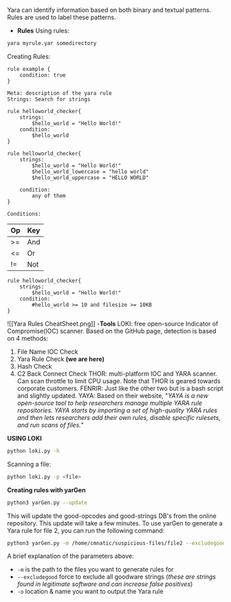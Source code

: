 Yara can identify information based on both binary and textual patterns. Rules are used to label these patterns.

- **Rules**
Using rules: 
```bash
yara myrule.yar somedirectory
```

Creating Rules: 
```yara
rule example {
	condition: true
}
```

	Meta: description of the yara rule
	Strings: Search for strings 
```yara
rule helloworld_checker{
	strings:
		$hello_world = "Hello World!"
	condition:
		$hello_world
}
```

```yara
rule helloworld_checker{
	strings:
		$hello_world = "Hello World!"
		$hello_world_lowercase = "hello world"
		$hello_world_uppercase = "HELLO WORLD"

	condition:
		any of them
}
```

	Conditions:
		

| Op  | Key |
| --- | --- |
| >=  | And |
| <=  | Or  |
| !=  | Not |

```yara
rule helloworld_checker{
	strings:
		$hello_world = "Hello World!"
	condition:
		#hello_world >= 10 and filesize >= 10KB
}
```
![[Yara Rules CheatSheet.png]]
-**Tools**
LOKI: free open-source Indicator of Compromise(IOC) scanner.
Based on the GitHub page, detection is based on 4 methods:

1. File Name IOC Check
2. Yara Rule Check **(we are here)**
3. Hash Check
4. C2 Back Connect Check
THOR: multi-platform IOC and YARA scanner. Can scan throttle to limit CPU usage. Note that THOR is geared towards corporate customers.
FENRIR: Just like the other two but is a bash script and slightly updated.
YAYA: Based on their website, "_YAYA is a new open-source tool to help researchers manage multiple YARA rule repositories. YAYA starts by importing a set of high-quality YARA rules and then lets researchers add their own rules, disable specific rulesets, and run scans of files._"


**USING LOKI**
```bash
python loki.py -h
```
Scanning a file:
```bash
python loki.py -p <file>
```

**Creating rules with yarGen**
```bash
python3 yarGen.py --update
```
This will update the good-opcodes and good-strings DB's from the online repository. This update will take a few minutes. 
To use yarGen to generate a Yara rule for file 2, you can run the following command:

```bash
python3 yarGen.py -m /home/cmnatic/suspicious-files/file2 --excludegood -o /home/cmnatic/suspicious-files/file2.yar
```
A brief explanation of the parameters above:

- `-m` is the path to the files you want to generate rules for
- `--excludegood` force to exclude all goodware strings (_these are strings found in legitimate software and can increase false positives_)
- `-o` location & name you want to output the Yara rule